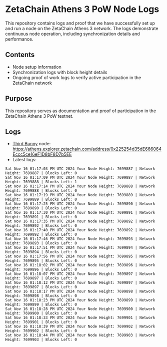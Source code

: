 # ZetaChain Athens 3 PoW Node Logs
This repository contains logs and proof that we have successfully set up and run a node on the ZetaChain Athens 3 network. The logs demonstrate continuous node operation, including synchronization details and performance.

## Contents
- Node setup information
- Synchronization logs with block height details
- Ongoing proof of work logs to verify active participation in the ZetaChain network

## Purpose
This repository serves as documentation and proof of participation in the ZetaChain Athens 3 PoW testnet.

## Logs

- [Third Bunny](https://thirdbunny.xyz/) node: https://athens.explorer.zetachain.com/address/0x225254d35dE666064Eccc5ce16eF1D8bF8D7b5EE
- Latest logs:
```
Sat Nov 16 01:17:03 PM UTC 2024 Your Node Height: 7699887 | Network Height: 7699887 | Blocks Left: 0
Sat Nov 16 01:17:09 PM UTC 2024 Your Node Height: 7699887 | Network Height: 7699888 | Blocks Left: 1
Sat Nov 16 01:17:14 PM UTC 2024 Your Node Height: 7699888 | Network Height: 7699888 | Blocks Left: 0
Sat Nov 16 01:17:19 PM UTC 2024 Your Node Height: 7699889 | Network Height: 7699889 | Blocks Left: 0
Sat Nov 16 01:17:25 PM UTC 2024 Your Node Height: 7699890 | Network Height: 7699890 | Blocks Left: 0
Sat Nov 16 01:17:30 PM UTC 2024 Your Node Height: 7699891 | Network Height: 7699891 | Blocks Left: 0
Sat Nov 16 01:17:35 PM UTC 2024 Your Node Height: 7699892 | Network Height: 7699892 | Blocks Left: 0
Sat Nov 16 01:17:40 PM UTC 2024 Your Node Height: 7699892 | Network Height: 7699892 | Blocks Left: 0
Sat Nov 16 01:17:46 PM UTC 2024 Your Node Height: 7699893 | Network Height: 7699893 | Blocks Left: 0
Sat Nov 16 01:17:51 PM UTC 2024 Your Node Height: 7699894 | Network Height: 7699894 | Blocks Left: 0
Sat Nov 16 01:17:56 PM UTC 2024 Your Node Height: 7699895 | Network Height: 7699895 | Blocks Left: 0
Sat Nov 16 01:18:02 PM UTC 2024 Your Node Height: 7699896 | Network Height: 7699896 | Blocks Left: 0
Sat Nov 16 01:18:07 PM UTC 2024 Your Node Height: 7699897 | Network Height: 7699897 | Blocks Left: 0
Sat Nov 16 01:18:12 PM UTC 2024 Your Node Height: 7699897 | Network Height: 7699897 | Blocks Left: 0
Sat Nov 16 01:18:17 PM UTC 2024 Your Node Height: 7699898 | Network Height: 7699898 | Blocks Left: 0
Sat Nov 16 01:18:23 PM UTC 2024 Your Node Height: 7699899 | Network Height: 7699899 | Blocks Left: 0
Sat Nov 16 01:18:28 PM UTC 2024 Your Node Height: 7699900 | Network Height: 7699900 | Blocks Left: 0
Sat Nov 16 01:18:33 PM UTC 2024 Your Node Height: 7699901 | Network Height: 7699901 | Blocks Left: 0
Sat Nov 16 01:18:39 PM UTC 2024 Your Node Height: 7699902 | Network Height: 7699902 | Blocks Left: 0
Sat Nov 16 01:18:44 PM UTC 2024 Your Node Height: 7699903 | Network Height: 7699903 | Blocks Left: 0
```
